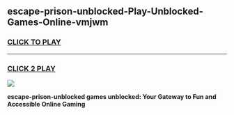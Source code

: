 
## escape-prison-unblocked-Play-Unblocked-Games-Online-vmjwm
<h3>
<a href="https://premium76.site?title=escape-prison-unblocked&ref=25A">CLICK TO PLAY</a></h3>
<hr>

<h3>
<a href="https://premium76.site?title=escape-prison-unblocked&ref=25A">CLICK 2 PLAY</a>
  
</h3>

<a href="https://premium76.site?title=escape-prison-unblocked&ref=25A"><img src="https://clearcache.store/games.png"></a>


**escape-prison-unblocked games unblocked: Your Gateway to Fun and Accessible Online Gaming**
